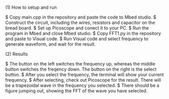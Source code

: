 (1) How to setup and run

$ Copy main.cpp in the repository and paste the code to Mbed studio.
$ Construct the circuit, including the wires, resistors and capacitor on the bread board.
$ Set up Picoscope and conect it to your PC.
$ Run the program in Mbed and close Mbed studio.
$ Copy FFT1.py in the repository and paste to Visual code.
$ Run Visual code and select frequency to generate waveform, and wait for the result.

(2) Results

$ The button on the left switches the frequency up, whereas the middle button switches the freqency down. The button on the right is the select button.
$ After you select the frequency, the terminal will show your current frequency.
$ After selecting, check out Picoscope for the result. There will be a trapezoidal wave in the frequency you selected.
$ There should be a figure jumping out, showing the FFT of the wave you have selected.
